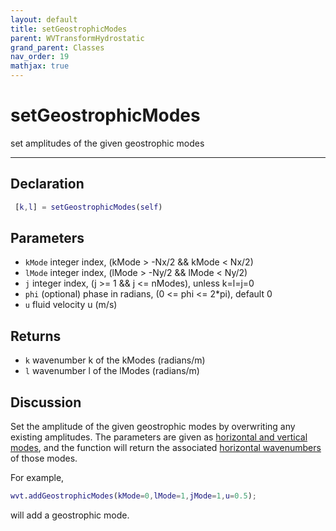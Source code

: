 ```yaml
---
layout: default
title: setGeostrophicModes
parent: WVTransformHydrostatic
grand_parent: Classes
nav_order: 19
mathjax: true
---
```


#  setGeostrophicModes

set amplitudes of the given geostrophic modes


---

## Declaration
```matlab
 [k,l] = setGeostrophicModes(self)
```
## Parameters
+ `kMode`  integer index, (kMode > -Nx/2 && kMode < Nx/2)
+ `lMode`  integer index, (lMode > -Ny/2 && lMode < Ny/2)
+ `j`  integer index, (j >= 1 && j <= nModes), unless k=l=j=0
+ `phi`  (optional) phase in radians, (0 <= phi <= 2*pi), default 0
+ `u`  fluid velocity u (m/s)

## Returns
+ `k`  wavenumber k of the kModes (radians/m)
+ `l`  wavenumber l of the lModes (radians/m)

## Discussion

  Set the amplitude of the given geostrophic modes by
  overwriting any existing amplitudes. The parameters are given
  as [horizontal and vertical modes](/users-guide/wavenumber-modes-and-indices.html),
  and the function will return the associated [horizontal wavenumbers](/users-guide/wavenumber-modes-and-indices.html)
  of those modes.
 
  For example,
 
  ```matlab
  wvt.addGeostrophicModes(kMode=0,lMode=1,jMode=1,u=0.5);
  ```
 
  will add a geostrophic mode.
 
                    
